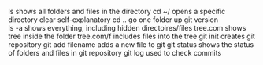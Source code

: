 ls  shows all folders and files in the directory
cd ~/  opens a specific directory
clear  self-explanatory
cd ..  go one folder up
git version  
ls -a  shows everything, including hidden directoires/files
tree.com  shows tree inside the folder
tree.com/f  includes files into the tree
git init  creates git repository
git add filename  adds a new file to git
git status  shows the status of folders and files in git repository
git log  used to check commits
